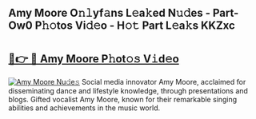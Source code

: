 ## Amy Moore O𝚗𝚕yf𝚊ns L𝚎a𝚔ed N𝚞𝚍es - Part-Ow0 P𝚑𝚘tos Vi𝚍𝚎o - H𝚘𝚝 Part L𝚎a𝚔s KKZxc

# <h2><a href="http://kf4g3h.oniu.top/?m=Amy+Moore">🔗👉 🔴 Amy Moore P𝚑ot𝚘𝚜 V𝚒d𝚎o</a></h2>

[![Amy Moore Nu𝚍e𝚜](https://i.imgur.com/0qMVB7G.gif)](http://kf4g3h.oniu.top/?m=Amy+Moore)
Social media innovator Amy Moore, acclaimed for disseminating dance and lifestyle knowledge, through presentations and blogs. Gifted vocalist Amy Moore, known for their remarkable singing abilities and achievements in the music world.  
